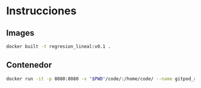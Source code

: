 # Instrucciones

## Images
```bash
docker built -t regresion_lineal:v0.1 .
```

## Contenedor
```bash
docker run -it -p 8080:8080 -v "$PWD"/code/:/home/code/ --name gitpod_rl1 -h rl1 regresion_lineal:v0.1
```